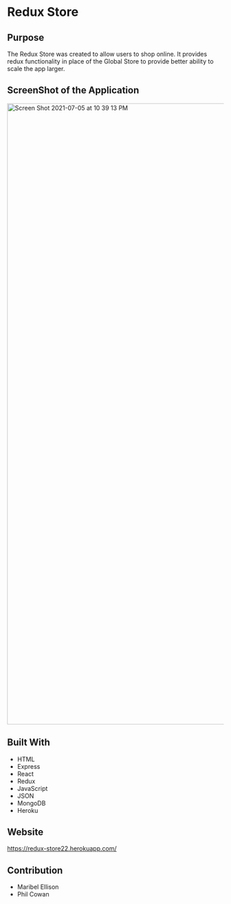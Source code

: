 # Redux Store

## Purpose
The Redux Store was created to allow users to shop online. It provides redux functionality in place of the Global Store to provide better ability to scale the app larger.

## ScreenShot of the Application
<img width="1440" alt="Screen Shot 2021-07-05 at 10 39 13 PM" src="https://user-images.githubusercontent.com/77599753/124548067-0a4b8180-dde2-11eb-8b35-9e8f15fbb53b.png">

## Built With
* HTML
* Express
* React
* Redux
* JavaScript
* JSON
* MongoDB
* Heroku

## Website
https://redux-store22.herokuapp.com/

## Contribution
* Maribel Ellison
* Phil Cowan
